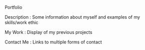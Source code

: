 Portfolio 

Description : 
Some information about myself and examples of my skills/work ethic 

My Work :
Display of my previous projects 

Contact Me : 
Links to multiple forms of contact 

